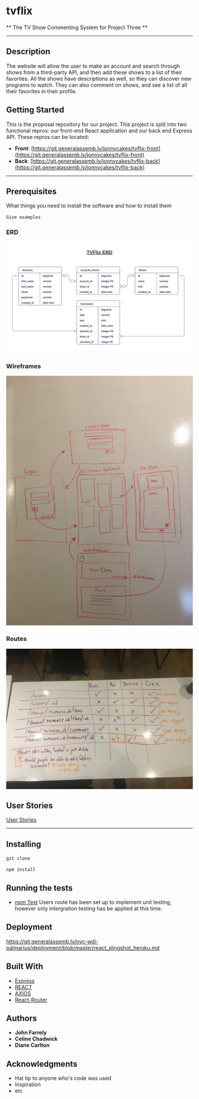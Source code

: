 # tvflix
** The TV Show Commenting System for Project Three **

---

## Description

The website will allow the user to make an account and search through shows from a third-party API, and then add these shows to a list of their favorites. All the shows have descriptions as well, so they can discover new programs to watch. They can also comment on shows, and see a list of all their favorites in their profile.

## Getting Started

This is the proposal repository for our project. This project is split into two functional repros: our front-end React application and our back end Express API. These repros can be located:

- **Front**: [https://git.generalassemb.ly/jonnycakes/tvflix-front](https://git.generalassemb.ly/jonnycakes/tvflix-front)
- **Back**: [https://git.generalassemb.ly/jonnycakes/tvflix-back](https://git.generalassemb.ly/jonnycakes/tvflix-back)

---

## Prerequisites

What things you need to install the software and how to install them

```
Give examples
```

### ERD

![ERD](./assets/erd.png)


### Wireframes

![Wireframes](./assets/wireframe.jpg)

### Routes

![routes](./assets/routes.jpg)


## User Stories

[User Stories](https://trello.com/b/Jb9dkSaO/user-stories)

---

## Installing





```
git clone
```



```
npm install
```


## Running the tests

* [npm Test](https://docs.npmjs.com/cli/test)
 Users route has been set up to implement unit testing, however only intergration testing has be applied at this time.

## Deployment

https://git.generalassemb.ly/nyc-wdi-palmarius/deployment/blob/master/react_slingshot_heroku.md

## Built With

* [Express](https://expressjs.com/)
* [REACT](https://facebook.github.io/react/) 
* [AXIOS](https://www.npmjs.com/package/axios) 
* [React-Router](https://www.npmjs.com/package/react-router) 


## Authors

* **John Farrely** 
* **Celine Chadwick** 
* **Diane Carlton** 

## Acknowledgments

* Hat tip to anyone who's code was used
* Inspiration
* etc
